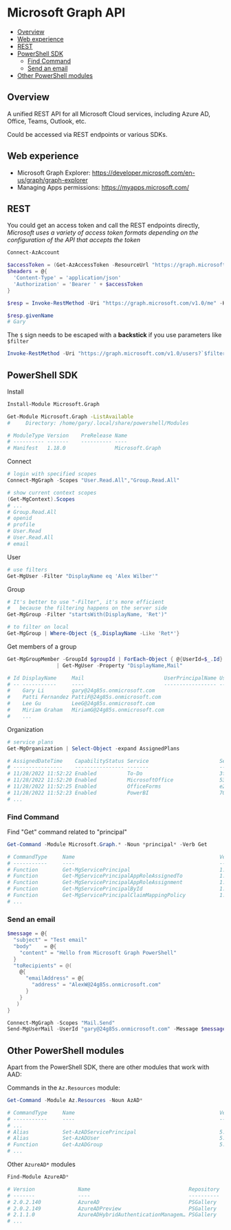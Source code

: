 # Microsoft Graph API

- [Overview](#overview)
- [Web experience](#web-experience)
- [REST](#rest)
- [PowerShell SDK](#powershell-sdk)
  - [Find Command](#find-command)
  - [Send an email](#send-an-email)
- [Other PowerShell modules](#other-powershell-modules)


## Overview

A unified REST API for all Microsoft Cloud services, including Azure AD, Office, Teams, Outlook, etc.

Could be accessed via REST endpoints or various SDKs.

## Web experience

- Microsoft Graph Explorer: https://developer.microsoft.com/en-us/graph/graph-explorer
- Managing Apps permissions: https://myapps.microsoft.com/


## REST

You could get an access token and call the REST endpoints directly, *Microsoft uses a variety of access token formats depending on the configuration of the API that accepts the token*

```powershell
Connect-AzAccount

$accessToken = (Get-AzAccessToken -ResourceUrl "https://graph.microsoft.com").Token
$headers = @{
  'Content-Type' = 'application/json'
  'Authorization' = 'Bearer ' + $accessToken
}

$resp = Invoke-RestMethod -Uri "https://graph.microsoft.com/v1.0/me" -Headers $headers

$resp.givenName
# Gary
```

The `$` sign needs to be escaped with a **backstick** if you use parameters like `$filter`

```powershell
Invoke-RestMethod -Uri "https://graph.microsoft.com/v1.0/users?`$filter=displayName eq 'Alex Wilber'" -Headers $headers
```

## PowerShell SDK

Install

```sh
Install-Module Microsoft.Graph

Get-Module Microsoft.Graph -ListAvailable
#     Directory: /home/gary/.local/share/powershell/Modules

# ModuleType Version    PreRelease Name                                PSEdition ExportedCommands
# ---------- -------    ---------- ----                                --------- ----------------
# Manifest   1.18.0                Microsoft.Graph                     Core,Desk
```

Connect

```powershell
# login with specified scopes
Connect-MgGraph -Scopes "User.Read.All","Group.Read.All"

# show current context scopes
(Get-MgContext).Scopes
# ...
# Group.Read.All
# openid
# profile
# User.Read
# User.Read.All
# email
```

User

```powershell
# use filters
Get-MgUser -Filter "DisplayName eq 'Alex Wilber'"
```

Group

```powershell
# It's better to use "-Filter", it's more efficient
#   because the filtering happens on the server side
Get-MgGroup -Filter "startsWith(DisplayName, 'Ret')"

# to filter on local
Get-MgGroup | Where-Object {$_.DisplayName -Like 'Ret*'}
```

Get members of a group

```powershell
Get-MgGroupMember -GroupId $groupId | ForEach-Object { @{UserId=$_.Id} } `
                | Get-MgUser -Property "DisplayName,Mail"

# Id DisplayName     Mail                          UserPrincipalName UserType
# -- -----------     ----                          ----------------- --------
#    Gary Li         gary@24g85s.onmicrosoft.com
#    Patti Fernandez PattiF@24g85s.onmicrosoft.com
#    Lee Gu          LeeG@24g85s.onmicrosoft.com
#    Miriam Graham   MiriamG@24g85s.onmicrosoft.com
#    ...
```

Organization

```powershell
# service plans
Get-MgOrganization | Select-Object -expand AssignedPlans

# AssignedDateTime    CapabilityStatus Service                       ServicePlanId
# ----------------    ---------------- -------                       -------------
# 11/28/2022 11:52:22 Enabled          To-Do                         3fb82609-8c27-4f7b-bd51-30634711ee67
# 11/28/2022 11:52:20 Enabled          MicrosoftOffice               531ee2f8-b1cb-453b-9c21-d2180d014ca5
# 11/28/2022 11:52:25 Enabled          OfficeForms                   e212cbc7-0961-4c40-9825-01117710dcb1
# 11/28/2022 11:52:23 Enabled          PowerBI                       70d33638-9c74-4d01-bfd3-562de28bd4ba
# ...
```

### Find Command

Find "Get" command related to "principal"

```powershell
Get-Command -Module Microsoft.Graph.* -Noun *principal* -Verb Get

# CommandType     Name                                               Version    Source
# -----------     ----                                               -------    ------
# Function        Get-MgServicePrincipal                             1.18.0     Microsoft.Graph.Applications
# Function        Get-MgServicePrincipalAppRoleAssignedTo            1.18.0     Microsoft.Graph.Applications
# Function        Get-MgServicePrincipalAppRoleAssignment            1.18.0     Microsoft.Graph.Applications
# Function        Get-MgServicePrincipalById                         1.18.0     Microsoft.Graph.Applications
# Function        Get-MgServicePrincipalClaimMappingPolicy           1.18.0     Microsoft.Graph.Applications
# ...
```

### Send an email

```powershell
$message = @{
  "subject" = "Test email"
  "body"    = @{
    "content" = "Hello from Microsoft Graph PowerShell"
  }
  "toRecipients" = @(
    @{
      "emailAddress" = @{
        "address" = "AlexW@24g85s.onmicrosoft.com"
      }
    }
   )
}

Connect-MgGraph -Scopes "Mail.Send"
Send-MgUserMail -UserId "gary@24g85s.onmicrosoft.com" -Message $message
```


## Other PowerShell modules

Apart from the PowerShell SDK, there are other modules that work with AAD:

Commands in the `Az.Resources` module:

```powershell
Get-Command -Module Az.Resources -Noun AzAD*

# CommandType     Name                                               Version    Source
# -----------     ----                                               -------    ------
# ...
# Alias           Set-AzADServicePrincipal                           5.6.0      Az.Resources
# Alias           Set-AzADUser                                       5.6.0      Az.Resources
# Function        Get-AzADGroup                                      5.6.0      Az.Resources
# ...
```

Other `AzureAD*` modules

```powershell
Find-Module AzureAD*

# Version              Name                                Repository           Description
# -------              ----                                ----------           -----------
# 2.0.2.140            AzureAD                             PSGallery            Azure Active Directory V2 General Availability Module.…
# 2.0.2.149            AzureADPreview                      PSGallery            Azure Active Directory V2 Preview Module. …
# 2.1.1.0              AzureADHybridAuthenticationManagem… PSGallery            The Azure AD Hybrid Authentication Management module enables hybrid identity organizations (th…
# ...
```